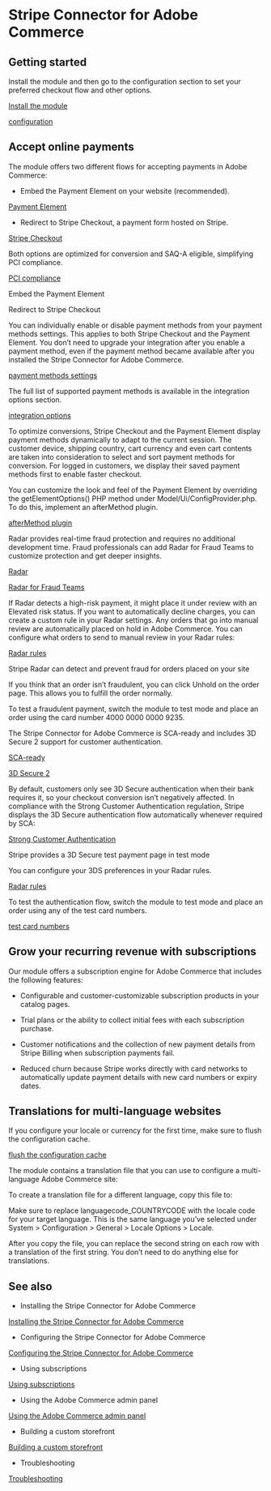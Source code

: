 # Stripe Connector for Adobe Commerce

## Getting started

Install the module and then go to the configuration section to set your preferred checkout flow and other options.

[Install the module](/connectors/adobe-commerce/install)

[configuration](/connectors/adobe-commerce/configuration)

## Accept online payments

The module offers two different flows for accepting payments in Adobe Commerce:

- Embed the Payment Element on your website (recommended).

[Payment Element](/payments/payment-element)

- Redirect to Stripe Checkout, a payment form hosted on Stripe.

[Stripe Checkout](/payments/checkout)

Both options are optimized for conversion and SAQ-A eligible, simplifying PCI compliance.

[PCI compliance](/security/guide#validating-pci-compliance)

Embed the Payment Element

Redirect to Stripe Checkout

You can individually enable or disable payment methods from your payment methods settings. This applies to both Stripe Checkout and the Payment Element. You don’t need to upgrade your integration after you enable a payment method, even if the payment method became available after you installed the Stripe Connector for Adobe Commerce.

[payment methods settings](https://dashboard.stripe.com/settings/payment_methods)

The full list of supported payment methods is available in the integration options section.

[integration options](/payments/payment-methods/integration-options#payment-method-product-support)

To optimize conversions, Stripe Checkout and the Payment Element display payment methods dynamically to adapt to the current session. The customer device, shipping country, cart currency and even cart contents are taken into consideration to select and sort payment methods for conversion. For logged in customers, we display their saved payment methods first to enable faster checkout.

You can customize the look and feel of the Payment Element by overriding the getElementOptions() PHP method under Model/Ui/ConfigProvider.php. To do this, implement an afterMethod plugin.

[afterMethod plugin](https://developer.adobe.com/commerce/php/development/components/plugins/#after-methods)

Radar provides real-time fraud protection and requires no additional development time. Fraud professionals can add Radar for Fraud Teams to customize protection and get deeper insights.

[Radar](/radar)

[Radar for Fraud Teams](https://stripe.com/radar/fraud-teams)

If Radar detects a high-risk payment, it might place it under review with an Elevated risk status. If you want to automatically decline charges, you can create a custom rule in your Radar settings. Any orders that go into manual review are automatically placed on hold in Adobe Commerce. You can configure what orders to send to manual review in your Radar rules:

[Radar rules](https://dashboard.stripe.com/test/settings/radar/rules)

Stripe Radar can detect and prevent fraud for orders placed on your site

If you think that an order isn’t fraudulent, you can click Unhold on the order page. This allows you to fulfill the order normally.

To test a fraudulent payment, switch the module to test mode and place an order using the card number 4000 0000 0000 9235.

The Stripe Connector for Adobe Commerce is SCA-ready and includes 3D Secure 2 support for customer authentication.

[SCA-ready](/strong-customer-authentication)

[3D Secure 2](https://stripe.com/guides/3d-secure-2)

By default, customers only see 3D Secure authentication when their bank requires it, so your checkout conversion isn’t negatively affected. In compliance with the Strong Customer Authentication regulation, Stripe displays the 3D Secure authentication flow automatically whenever required by SCA:

[Strong Customer Authentication](/strong-customer-authentication)

Stripe provides a 3D Secure test payment page in test mode

You can configure your 3DS preferences in your Radar rules.

[Radar rules](https://dashboard.stripe.com/test/settings/radar/rules)

To test the authentication flow, switch the module to test mode and place an order using any of the test card numbers.

[test card numbers](/payments/3d-secure/authentication-flow#three-ds-cards)

## Grow your recurring revenue with subscriptions

Our module offers a subscription engine for Adobe Commerce that includes the following features:

- Configurable and customer-customizable subscription products in your catalog pages.

- Trial plans or the ability to collect initial fees with each subscription purchase.

- Customer notifications and the collection of new payment details from Stripe Billing when subscription payments fail.

- Reduced churn because Stripe works directly with card networks to automatically update payment details with new card numbers or expiry dates.

## Translations for multi-language websites

If you configure your locale or currency for the first time, make sure to flush the configuration cache.

[flush the configuration cache](https://devdocs.magento.com/guides/v2.3/config-guide/cli/config-cli-subcommands-cache.html#config-cli-subcommands-cache-clean)

The module contains a translation file that you can use to configure a multi-language Adobe Commerce site:

To create a translation file for a different language, copy this file to:

Make sure to replace languagecode_COUNTRYCODE with the locale code for your target language. This is the same language you’ve selected under System > Configuration > General > Locale Options > Locale.

After you copy the file, you can replace the second string on each row with a translation of the first string. You don’t need to do anything else for translations.

## See also

- Installing the Stripe Connector for Adobe Commerce

[Installing the Stripe Connector for Adobe Commerce](/connectors/adobe-commerce/install)

- Configuring the Stripe Connector for Adobe Commerce

[Configuring the Stripe Connector for Adobe Commerce](/connectors/adobe-commerce/configuration)

- Using subscriptions

[Using subscriptions](/connectors/adobe-commerce/subscriptions)

- Using the Adobe Commerce admin panel

[Using the Adobe Commerce admin panel](/connectors/adobe-commerce/admin)

- Building a custom storefront

[Building a custom storefront](/connectors/adobe-commerce/custom-storefront)

- Troubleshooting

[Troubleshooting](/connectors/adobe-commerce/troubleshooting)
